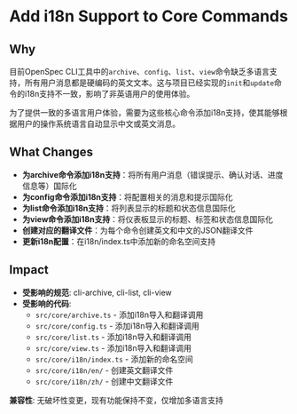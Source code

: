 # Add i18n Support to Core Commands

## Why

目前OpenSpec CLI工具中的`archive`、`config`、`list`、`view`命令缺乏多语言支持，所有用户消息都是硬编码的英文文本。这与项目已经实现的`init`和`update`命令的i18n支持不一致，影响了非英语用户的使用体验。

为了提供一致的多语言用户体验，需要为这些核心命令添加i18n支持，使其能够根据用户的操作系统语言自动显示中文或英文消息。

## What Changes

- **为archive命令添加i18n支持**：将所有用户消息（错误提示、确认对话、进度信息等）国际化
- **为config命令添加i18n支持**：将配置相关的消息和提示国际化  
- **为list命令添加i18n支持**：将列表显示的标题和状态信息国际化
- **为view命令添加i18n支持**：将仪表板显示的标题、标签和状态信息国际化
- **创建对应的翻译文件**：为每个命令创建英文和中文的JSON翻译文件
- **更新i18n配置**：在i18n/index.ts中添加新的命名空间支持

## Impact

- **受影响的规范**: cli-archive, cli-list, cli-view
- **受影响的代码**: 
  - `src/core/archive.ts` - 添加i18n导入和翻译调用
  - `src/core/config.ts` - 添加i18n导入和翻译调用
  - `src/core/list.ts` - 添加i18n导入和翻译调用  
  - `src/core/view.ts` - 添加i18n导入和翻译调用
  - `src/core/i18n/index.ts` - 添加新的命名空间
  - `src/core/i18n/en/` - 创建英文翻译文件
  - `src/core/i18n/zh/` - 创建中文翻译文件

**兼容性**: 无破坏性变更，现有功能保持不变，仅增加多语言支持